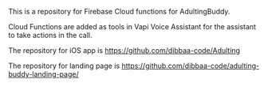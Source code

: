 This is a repository for Firebase Cloud functions for AdultingBuddy.

Cloud Functions are added as tools in Vapi Voice Assistant for the assistant to take actions in the call. 

The repository for iOS app is https://github.com/dibbaa-code/Adulting

The repository for landing page is https://github.com/dibbaa-code/adulting-buddy-landing-page/
